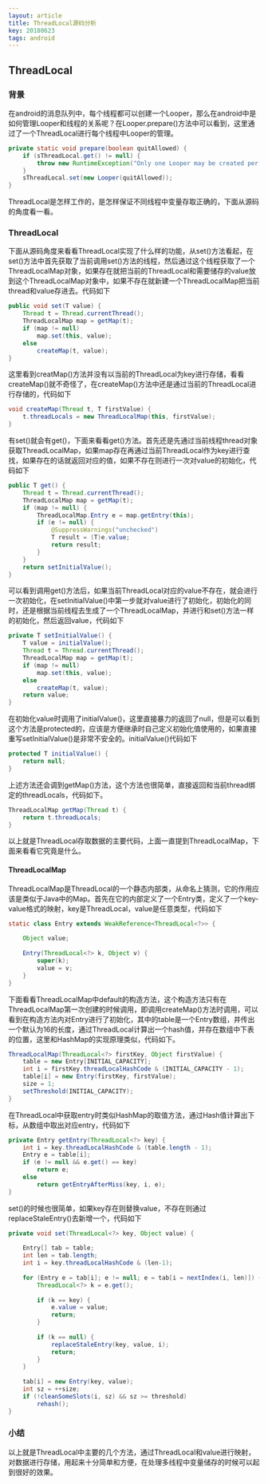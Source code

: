 ```yaml
---
layout: article
title: ThreadLocal源码分析
key: 20180623
tags: android
---
```


## ThreadLocal

### 背景
在android的消息队列中，每个线程都可以创建一个Looper，那么在android中是如何管理Looper和线程的关系呢？在Looper.prepare()方法中可以看到，这里通过了一个ThreadLocal进行每个线程中Looper的管理。

```java
private static void prepare(boolean quitAllowed) {
	if (sThreadLocal.get() != null) {
		throw new RuntimeException("Only one Looper may be created per thread");
	}
	sThreadLocal.set(new Looper(quitAllowed));
}
```

ThreadLocal是怎样工作的，是怎样保证不同线程中变量存取正确的，下面从源码的角度看一看。

<!--more-->

### ThreadLocal

下面从源码角度来看看ThreadLocal实现了什么样的功能，从set()方法看起，在set()方法中首先获取了当前调用set()方法的线程，然后通过这个线程获取了一个ThreadLocalMap对象，如果存在就把当前的ThreadLocal和需要储存的value放到这个ThreadLocalMap对象中，如果不存在就新建一个ThreadLocalMap把当前thread和value存进去。代码如下

```java
public void set(T value) {
	Thread t = Thread.currentThread();
	ThreadLocalMap map = getMap(t);
	if (map != null)
		map.set(this, value);
	else
		createMap(t, value);
}
```
这里看到creatMap()方法并没有以当前的ThreadLocal为key进行存储，看看createMap()就不奇怪了，在createMap()方法中还是通过当前的ThreadLocal进行存储的，代码如下

```java
void createMap(Thread t, T firstValue) {
	t.threadLocals = new ThreadLocalMap(this, firstValue);
}
```

有set()就会有get()，下面来看看get()方法。首先还是先通过当前线程thread对象获取ThreadLocalMap，如果map存在再通过当前ThreadLocal作为key进行查找，如果存在的话就返回对应的值，如果不存在则进行一次对value的初始化，代码如下

```java
public T get() {
	Thread t = Thread.currentThread();
	ThreadLocalMap map = getMap(t);
	if (map != null) {
		ThreadLocalMap.Entry e = map.getEntry(this);
		if (e != null) {
			@SuppressWarnings("unchecked")
			T result = (T)e.value;
			return result;
		}
	}
	return setInitialValue();
}
```

可以看到调用get()方法后，如果当前ThreadLocal对应的value不存在，就会进行一次初始化，在setInitialValue()中第一步就对value进行了初始化，初始化的同时，还是根据当前线程去生成了一个ThreadLocalMap，并进行和set()方法一样的初始化，然后返回value，代码如下

```java
private T setInitialValue() {
	T value = initialValue();
	Thread t = Thread.currentThread();
	ThreadLocalMap map = getMap(t);
	if (map != null)
		map.set(this, value);
	else
		createMap(t, value);
	return value;
}
```

在初始化value时调用了initialValue()，这里直接暴力的返回了null，但是可以看到这个方法是protected的，应该是方便继承时自己定义初始化值使用的，如果直接重写setInitialValue()是非常不安全的。initialValue()代码如下

```java
protected T initialValue() {
	return null;
}
```

上述方法还会调到getMap()方法，这个方法也很简单，直接返回和当前thread绑定的threadLocals，代码如下。

```java
ThreadLocalMap getMap(Thread t) {
	return t.threadLocals;
}
```

以上就是ThreadLocal存取数据的主要代码，上面一直提到ThreadLocalMap，下面来看看它究竟是什么。

#### ThreadLocalMap
ThreadLocalMap是ThreadLocal的一个静态内部类，从命名上猜测，它的作用应该是类似于Java中的Map。首先在它的内部定义了一个Entry类，定义了一个key-value格式的映射，key是ThreadLocal，value是任意类型，代码如下

```java
static class Entry extends WeakReference<ThreadLocal<?>> {
	
	Object value;
	
	Entry(ThreadLocal<?> k, Object v) {
		super(k);
		value = v;
	}
}
```

下面看看ThreadLocalMap中default的构造方法，这个构造方法只有在ThreadLocalMap第一次创建的时候调用，即调用createMap()方法时调用，可以看到在构造方法内对Entry进行了初始化，其中的table是一个Entry数组，并传出一个默认为16的长度，通过ThreadLocal计算出一个hash值，并存在数组中下表的位置，这里和HashMap的实现原理类似，代码如下。

```java
ThreadLocalMap(ThreadLocal<?> firstKey, Object firstValue) {
	table = new Entry[INITIAL_CAPACITY];
	int i = firstKey.threadLocalHashCode & (INITIAL_CAPACITY - 1);
	table[i] = new Entry(firstKey, firstValue);
	size = 1;
	setThreshold(INITIAL_CAPACITY);
}
```

在ThreadLocal中获取entry时类似HashMap的取值方法，通过Hash值计算出下标，从数组中取出对应entry，代码如下

```java
private Entry getEntry(ThreadLocal<?> key) {
	int i = key.threadLocalHashCode & (table.length - 1);
	Entry e = table[i];
	if (e != null && e.get() == key)
		return e;
	else
		return getEntryAfterMiss(key, i, e);
}
```

set()的时候也很简单，如果key存在则替换value，不存在则通过replaceStaleEntry()去新增一个，代码如下

```java
private void set(ThreadLocal<?> key, Object value) {
	
	Entry[] tab = table;
	int len = tab.length;
	int i = key.threadLocalHashCode & (len-1);
	
	for (Entry e = tab[i]; e != null; e = tab[i = nextIndex(i, len)]) {
		ThreadLocal<?> k = e.get();
		
		if (k == key) {
		    e.value = value;
		    return;
		}
		
		if (k == null) {
		    replaceStaleEntry(key, value, i);
		    return;
		}
	}
	
	tab[i] = new Entry(key, value);
	int sz = ++size;
	if (!cleanSomeSlots(i, sz) && sz >= threshold)
		rehash();
}
```

### 小结
以上就是ThreadLocal中主要的几个方法，通过ThreadLocal和value进行映射，对数据进行存储，用起来十分简单和方便，在处理多线程中变量储存的时候可以起到很好的效果。
